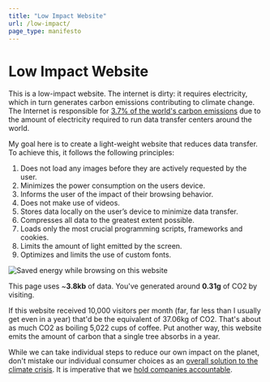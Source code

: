 ```yaml
---
title: "Low Impact Website"
url: /low-impact/
page_type: manifesto
---
```


<h1 class="manifesto">Low <span>Impact</span> Website</h1>

This is a low-impact website. The internet is dirty: it requires electricity, which in turn generates carbon emissions contributing to climate change. The Internet is responsible for [3.7% of the world's carbon emissions](https://www.theguardian.com/environment/2010/aug/12/carbon-footprint-internet) due to the amount of electricity required to run data transfer centers around the world.

My goal here is to create a light-weight website that reduces data transfer. To achieve this, it follows the following principles: 

1. Does not load any images before they are actively requested by the user.
2. Minimizes the power consumption on the users device.
3. Informs the user of the impact of their browsing behavior.
4. Does not make use of videos.
5. Stores data locally on the user’s device to minimize data transfer.
6. Compresses all data to the greatest extent possible.
7. Loads only the most crucial programming scripts, frameworks and cookies.
8. Limits the amount of light emitted by the screen.
9. Optimizes and limits the use of custom fonts. 

<div class="metrics_container">
  <div class="metrics-left">
    <div class="metrics_container_item">
      <img src="/assets/images/bolt.svg" alt="Saved energy while browsing on this website">
    </div>
    <p>This page uses ~<strong>3.8kb</strong> of data. You've generated around <strong>0.31g</strong> of CO2 by visiting.</p>
  </div>
  <div class="metrics-right">
    <p>If this website received 10,000 visitors per month (far, far less than I usually get even in a year) that'd be the equivalent of 37.06kg of CO2. That's about as much CO2 as boiling 5,022 cups of coffee. Put another way, this website emits the amount of carbon that a single tree absorbs in a year.</p>
  </div>
</div>

While we can take individual steps to reduce our own impact on the planet,
don't mistake our individual consumer choices as an [overall solution to the
climate
crisis](https://ourworldindata.org/how-much-will-it-cost-to-mitigate-climate-change). It is imperative that we [hold companies accountable](https://www.theguardian.com/sustainable-business/2017/jul/10/100-fossil-fuel-companies-investors-responsible-71-global-emissions-cdp-study-climate-change).
